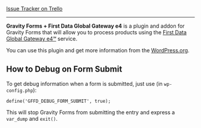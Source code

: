 [Issue Tracker on Trello](https://trello.com/b/iaFkdo91)

_________________________

**Gravity Forms + First Data Global Gateway e4** is a plugin and addon for 
Gravity Forms that will allow you to process products using the 
[First Data Global Gateway e4℠](https://www.firstdata.com/en_us/products/merchants/ecommerce/online-payment-processing.html) service.

You can use this plugin and get more information from the [WordPress.org](http://wordpress.org/plugins/gravity-forms-first-data-global-gateway-addon).

## How to Debug on Form Submit

To get debug information when a form is submitted, just use 
(in `wp-config.php`):

	define('GFFD_DEBUG_FORM_SUBMIT', true);

This will stop Gravity Forms from submitting the entry and express a
`var_dump` and `exit()`.
